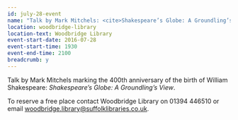 ```yaml
---
id: july-28-event
name: "Talk by Mark Mitchels: <cite>Shakespeare’s Globe: A Groundling’s View</cite>"
location: woodbridge-library
location-text: Woodbridge Library
event-start-date: 2016-07-28
event-start-time: 1930
event-end-time: 2100
breadcrumb: y
---
```

Talk by Mark Mitchels marking the 400th anniversary of the birth of William Shakespeare: <cite>Shakespeare’s Globe: A Groundling’s View</cite>.

To reserve a free place contact Woodbridge Library on 01394 446510 or email woodbridge.library@suffolklibraries.co.uk.
